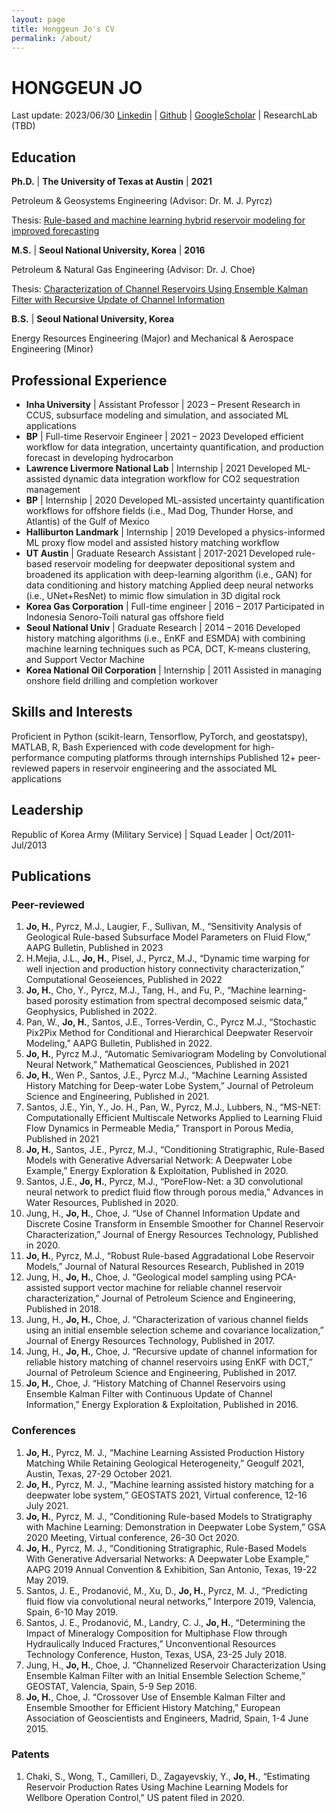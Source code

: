 ```yaml
---
layout: page
title: Honggeun Jo's CV
permalink: /about/
---
```

# HONGGEUN JO
Last update: 2023/06/30
[Linkedin][Linkedin_HJ] | [Github][Github_HJ] |  [GoogleScholar][Googlescholar_HJ] | ResearchLab (TBD)

## Education
**Ph.D.** | **The University of Texas at Austin** | **2021**

Petroleum & Geosystems Engineering (Advisor: Dr. M. J. Pyrcz)

Thesis: [Rule-based and machine learning hybrid reservoir modeling for improved forecasting](https://repositories.lib.utexas.edu/handle/2152/90034)

**M.S.** |	**Seoul National University, Korea** |  **2016**

Petroleum & Natural Gas Engineering (Advisor: Dr. J. Choe)  

Thesis: [Characterization of Channel Reservoirs Using Ensemble Kalman Filter with Recursive Update of Channel Information](https://s-space.snu.ac.kr/handle/10371/123517)

**B.S.** |	**Seoul National University, Korea**

Energy Resources Engineering (Major) and Mechanical & Aerospace Engineering (Minor)

## Professional Experience
- **Inha University** | Assistant Professor | 2023 – Present
    Research in CCUS, subsurface modeling and simulation, and associated ML applications
- **BP** | Full-time Reservoir Engineer | 2021 – 2023
    Developed efficient workflow for data integration, uncertainty quantification, and production forecast in developing hydrocarbon
- **Lawrence Livermore National Lab** | Internship | 2021
    Developed ML-assisted dynamic data integration workflow for CO2 sequestration management
- **BP** | Internship | 2020
    Developed ML-assisted uncertainty quantification workflows for offshore fields (i.e., Mad Dog, Thunder Horse, and Atlantis) of the Gulf of Mexico
- **Halliburton Landmark** | Internship | 2019
    Developed a physics-informed ML proxy flow model and assisted history matching workflow
- **UT Austin** | Graduate Research Assistant | 2017-2021
    Developed rule-based reservoir modeling for deepwater depositional system and broadened its application with deep-learning algorithm (i.e., GAN) for data conditioning and history matching
    Applied deep neural networks (i.e., UNet+ResNet) to mimic flow simulation in 3D digital rock
- **Korea Gas Corporation** | Full-time engineer | 2016 – 2017
    Participated in Indonesia Senoro-Toili natural gas offshore field 
- **Seoul National Univ** | Graduate Research | 2014 – 2016
    Developed history matching algorithms (i.e., EnKF and ESMDA) with combining machine learning techniques such as PCA, DCT, K-means clustering, and Support Vector Machine 
- **Korea National Oil Corporation** | Internship | 2011
    Assisted in managing onshore field drilling and completion workover

## Skills and Interests
Proficient in Python (scikit-learn, Tensorflow, PyTorch, and geostatspy), MATLAB, R, Bash
Experienced with code development for high-performance computing platforms through internships
Published 12+ peer-reviewed papers in reservoir engineering and the associated ML applications 

## Leadership
Republic of Korea Army (Military Service) | Squad Leader | Oct/2011- Jul/2013
## Publications
### Peer-reviewed 
1.	**Jo, H.**, Pyrcz, M.J., Laugier, F., Sullivan, M., “Sensitivity Analysis of Geological Rule-based Subsurface Model Parameters on Fluid Flow,” AAPG Bulletin, Published in 2023
2.	H.Mejia, J.L., **Jo, H.**, Pisel, J., Pyrcz, M.J., “Dynamic time warping for well injection and production history connectivity characterization,” Computational Geoseiences, Published in 2022  
3.	**Jo, H.**, Cho, Y., Pyrcz, M.J., Tang, H., and Fu, P., “Machine learning-based porosity estimation from spectral decomposed seismic data,” Geophysics, Published in 2022.
4.	Pan, W., **Jo, H.**, Santos, J.E., Torres-Verdin, C., Pyrcz M.J., “Stochastic Pix2Pix Method for Conditional and Hierarchical Deepwater Reservoir Modeling,”  AAPG Bulletin, Published in 2022.
5.	**Jo, H.**, Pyrcz M.J., “Automatic Semivariogram Modeling by Convolutional Neural Network,” Mathematical Geosciences, Published in 2021
6.	**Jo, H.**, Wen P., Santos, J.E., Pyrcz M.J., “Machine Learning Assisted History Matching for Deep-water Lobe System,” Journal of Petroleum Science and Engineering, Published in 2021.
7.	Santos, J.E., Yin, Y., Jo. H., Pan, W., Pyrcz, M.J., Lubbers, N., “MS-NET: Computationally Efficient Multiscale Networks Applied to Learning Fluid Flow Dynamics in Permeable Media,” Transport in Porous Media, Published in 2021
8.	**Jo, H.**, Santos, J.E., Pyrcz, M.J., “Conditioning Stratigraphic, Rule-Based Models with Generative Adversarial Network: A Deepwater Lobe Example,” Energy Exploration & Exploitation, Published in 2020.
9.	Santos, J.E., **Jo, H.**, Pyrcz, M.J., “PoreFlow-Net: a 3D convolutional neural network to predict fluid flow through porous media,” Advances in Water Resources, Published in 2020.
10.	Jung, H., **Jo, H.**, Choe, J. “Use of Channel Information Update and Discrete Cosine Transform in Ensemble Smoother for Channel Reservoir Characterization,” Journal of Energy Resources Technology, Published in 2020. 
11.	**Jo, H.**, Pyrcz, M.J., “Robust Rule-based Aggradational Lobe Reservoir Models,” Journal of Natural Resources Research, Published in 2019
12.	Jung, H., **Jo, H.**, Choe, J. “Geological model sampling using PCA-assisted support vector machine for reliable channel reservoir characterization,” Journal of Petroleum Science and Engineering, Published in 2018.
13.	Jung, H., **Jo, H.**, Choe, J. “Characterization of various channel fields using an initial ensemble selection scheme and covariance localization,” Journal of Energy Resources Technology, Published in 2017. 
14.	Jung, H., **Jo, H.**, Choe, J. “Recursive update of channel information for reliable history matching of channel reservoirs using EnKF with DCT,” Journal of Petroleum Science and Engineering, Published in 2017.
15.	**Jo, H.**, Choe, J. “History Matching of Channel Reservoirs using Ensemble Kalman Filter with Continuous Update of Channel Information,” Energy Exploration & Exploitation, Published in 2016.

### Conferences
1.	**Jo, H.**, Pyrcz, M. J., “Machine Learning Assisted Production History Matching While Retaining Geological Heterogeneity,” Geogulf 2021, Austin, Texas, 27-29 October 2021.
2.	**Jo, H.**, Pyrcz, M. J., “Machine learning assisted history matching for a deepwater lobe system,” GEOSTATS 2021, Virtual conference, 12-16 July 2021.
3.	**Jo, H.**, Pyrcz, M. J., “Conditioning Rule-based Models to Stratigraphy with Machine Learning: Demonstration in Deepwater Lobe System,” GSA 2020 Meeting, Virtual conference, 26-30 Oct 2020.
4.	**Jo, H.**, Pyrcz, M. J., “Conditioning Stratigraphic, Rule-Based Models With Generative Adversarial Networks: A Deepwater Lobe Example,” AAPG 2019 Annual Convention & Exhibition, San Antonio, Texas, 19-22 May 2019.
5.	Santos, J. E., Prodanović, M., Xu, D., **Jo, H.**, Pyrcz, M. J., “Predicting fluid flow via convolutional neural networks,” Interpore 2019, Valencia, Spain, 6-10 May 2019.
6.	Santos, J. E., Prodanović, M., Landry, C. J., **Jo, H.**, “Determining the Impact of Mineralogy Composition for Multiphase Flow through Hydraulically Induced Fractures,” Unconventional Resources Technology Conference, Huston, Texas, USA, 23-25 July 2018.
7.	Jung, H., **Jo, H.**, Choe, J. “Channelized Reservoir Characterization Using Ensemble Kalman Filter with an Initial Ensemble Selection Scheme,” GEOSTAT, Valencia, Spain, 5-9 Sep 2016.
8.	**Jo, H.**, Choe, J. “Crossover Use of Ensemble Kalman Filter and Ensemble Smoother for Efficient History Matching,” European Association of Geoscientists and Engineers, Madrid, Spain, 1-4 June 2015.

### Patents
1.	Chaki, S., Wong, T., Camilleri, D., Zagayevskiy, Y., **Jo, H.**, “Estimating Reservoir Production Rates Using Machine Learning Models for Wellbore Operation Control,” US patent filed in 2020.

[Github_HJ]: https://github.com/geomodeller
[Linkedin_HJ]: https://www.linkedin.com/in/honggeun-jo/
[Googlescholar_HJ]: https://scholar.google.com/citations?user=u0OE5CIAAAAJ&hl=en